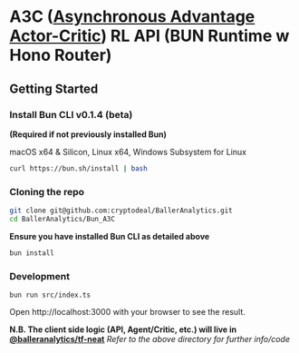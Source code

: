 # A3C ([Asynchronous Advantage Actor-Critic](https://naifmehanna.com/2019-02-27-scaling-a3c-multiple-machines-tensorflowjs/)) RL API (BUN Runtime w Hono Router)

## Getting Started

### Install Bun CLI v0.1.4 (beta)
**(Required if not previously installed Bun)**

macOS x64 & Silicon, Linux x64, Windows Subsystem for Linux
```bash
curl https://bun.sh/install | bash
```

### Cloning the repo

```sh
git clone git@github.com:cryptodeal/BallerAnalytics.git
cd BallerAnalytics/Bun_A3C

```

**Ensure you have installed Bun CLI as detailed above**
```sh
bun install
```

### Development
```
bun run src/index.ts
```

Open http://localhost:3000 with your browser to see the result.

**N.B. The client side logic (API, Agent/Critic, etc.) will live in [@balleranalytics/tf-neat](../packages/tf-neat)**
*Refer to the above directory for further info/code*

